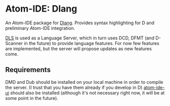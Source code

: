 # Atom-IDE: Dlang

An Atom-IDE package for [Dlang](https://dlang.org). Provides syntax highlighting for D and preliminary Atom-IDE integration.

[DLS](https://github.com/LaurentTreguier/dls) is used as a Language Server, which in turn uses DCD, DFMT (and D-Scanner in the future) to provide language features.
For now few features are implemented, but the server will propose updates as new features come.

## Requirements

DMD and Dub should be installed on your local machine in order to compile the server. (I trust that you have them already if you develop in D)
[atom-ide-ui](https://atom.io/packages/atom-ide-ui) should also be installed (although it's not necessary right now, it will be at some point in the future).

